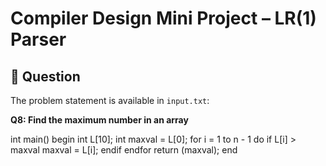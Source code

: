 
# Compiler Design  Mini Project – LR(1) Parser

## 🧾 Question

The problem statement is available in `input.txt`:

**Q8: Find the maximum number in an array**

int main()
begin 
    int L[10];
    int maxval = L[0];
    for i = 1 to n - 1 do
        if L[i] > maxval
            maxval = L[i];
        endif
    endfor
    return (maxval);
end
